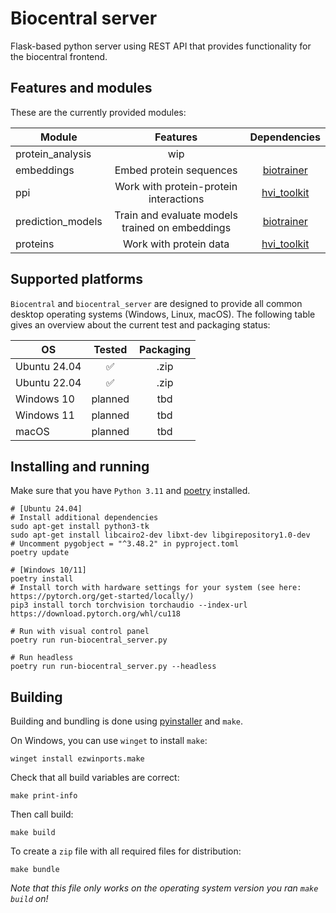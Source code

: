 # Biocentral server

Flask-based python server using REST API that provides functionality for the biocentral frontend.

## Features and modules

These are the currently provided modules:

| Module            |                    Features                     | Dependencies  | 
|-------------------|:-----------------------------------------------:|:-------------:|
| protein_analysis  |                       wip                       |               | 
| embeddings        |             Embed protein sequences             | [biotrainer]  | 
| ppi               |     Work with protein-protein interactions      | [hvi_toolkit] | 
| prediction_models | Train and evaluate models trained on embeddings | [biotrainer]  |
| proteins          |             Work with protein data              | [hvi_toolkit] |

[biotrainer]: https://github.com/sacdallago/biotrainer
[hvi_toolkit]: https://github.com/SebieF/hvi_toolkit

## Supported platforms

`Biocentral` and `biocentral_server` are designed to provide all common desktop operating systems 
(Windows, Linux, macOS). 
The following table gives an overview about the current test and packaging status:

| OS           | Tested  | Packaging |
|--------------|:-------:|:---------:|
| Ubuntu 24.04 |    ✅    |   .zip    |
| Ubuntu 22.04 |    ✅    |   .zip    |
| Windows 10   | planned |    tbd    |
| Windows 11   | planned |    tbd    |
| macOS        | planned |    tbd    |

## Installing and running

Make sure that you have `Python 3.11` and [poetry](https://python-poetry.org/docs/#installation) installed.

```shell
# [Ubuntu 24.04] 
# Install additional dependencies 
sudo apt-get install python3-tk
sudo apt-get install libcairo2-dev libxt-dev libgirepository1.0-dev
# Uncomment pygobject = "^3.48.2" in pyproject.toml
poetry update

# [Windows 10/11]
poetry install
# Install torch with hardware settings for your system (see here: https://pytorch.org/get-started/locally/)
pip3 install torch torchvision torchaudio --index-url https://download.pytorch.org/whl/cu118

# Run with visual control panel
poetry run run-biocentral_server.py

# Run headless
poetry run run-biocentral_server.py --headless
```

## Building

Building and bundling is done using [pyinstaller](https://pyinstaller.org/en/stable/) and `make`. 

On Windows, you can use `winget` to install `make`:
```shell
winget install ezwinports.make
```

Check that all build variables are correct:
```shell
make print-info
```

Then call build:
```shell
make build
```

To create a `zip` file with all required files for distribution:
```shell
make bundle
```

*Note that this file only works on the operating system version you ran `make build` on!*
